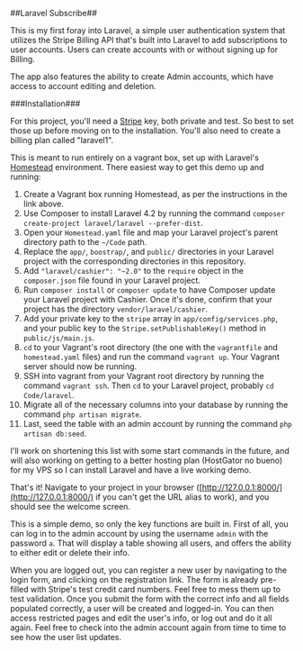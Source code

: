 ##Laravel Subscribe##

This is my first foray into Laravel, a simple user authentication system that utilizes the Stripe Billing API that's built into Laravel to add subscriptions to user accounts.  Users can create accounts with or without signing up for Billing.

The app also features the ability to create Admin accounts, which have access to account editing and deletion.

###Installation###

For this project, you'll need a [Stripe](https://stripe.com/, "Stripe") key, both private and test.  So best to set those up before moving on to the installation.  You'll also need to create a billing plan called "laravel1".

This is meant to run entirely on a vagrant box, set up with Laravel's [Homestead](http://laravel.com/docs/4.2/homestead, "Homestead") environment.  There easiest way to get this demo up and running:

1. Create a Vagrant box running Homestead, as per the instructions in the link above.
2. Use Composer to install Laravel 4.2 by running the command `composer create-project laravel/laravel --prefer-dist`.
3. Open your `Homestead.yaml` file and map your Laravel project's parent directory path to the `~/Code` path.
4. Replace the `app/`, `boostrap/`, and `public/` directories in your Laravel project with the corresponding directories in this repository.
5. Add `"laravel/cashier": "~2.0"` to the `require` object in the `composer.json` file found in your Laravel project.
6. Run `composer install` or `composer update` to have Composer update your Laravel project with Cashier.  Once it's done, confirm that your project has the directory `vendor/laravel/cashier`.
7. Add your private key to the `stripe` array in `app/config/services.php`, and your public key to the `Stripe.setPublishableKey()` method in `public/js/main.js`.
8. `cd` to your Vagrant's root directory (the one with the `vagrantfile` and `homestead.yaml` files) and run the command `vagrant up`. Your Vagrant server should now be running.
9. SSH into vagrant from your Vagrant root directory by running the command `vagrant ssh`.  Then `cd` to your Laravel project, probably `cd Code/laravel`.
10. Migrate all of the necessary columns into your database by running the command `php artisan migrate`.
11. Last, seed the table with an admin account by running the command `php artisan db:seed`.

I'll work on shortening this list with some start commands in the future, and will also working on getting to a better hosting plan (HostGator no bueno) for my VPS so I can install Laravel and have a live working demo.

That's it!  Navigate to your project in your browser ([http://127.0.0.1:8000/](http://127.0.0.1:8000/) if you can't get the URL alias to work), and you should see the welcome screen.

This is a simple demo, so only the key functions are built in.  First of all, you can log in to the admin account by using the username `admin` with the password `a`.  That will display a table showing all users, and offers the ability to either edit or delete their info.

When you are logged out, you can register a new user by navigating to the login form, and clicking on the registration link.  The form is already pre-filled with Stripe's test credit card numbers.  Feel free to mess them up to test validation.  Once you submit the form with the correct info and all fields populated correctly, a user will be created and logged-in.  You can then access restricted pages and edit the user's info, or log out and do it all again.  Feel free to check into the admin account again from time to time to see how the user list updates.